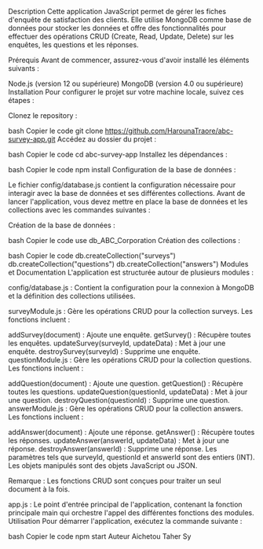  Description
  Cette application JavaScript permet de gérer les fiches d'enquête de satisfaction des clients. Elle utilise MongoDB comme base de données pour stocker les données et offre des fonctionnalités pour effectuer des opérations CRUD (Create, Read, Update, Delete) sur les enquêtes, les questions et les réponses.

  Prérequis
  Avant de commencer, assurez-vous d'avoir installé les éléments suivants :

  Node.js (version 12 ou supérieure)
  MongoDB (version 4.0 ou supérieure)
  Installation
  Pour configurer le projet sur votre machine locale, suivez ces étapes :

  Clonez le repository :

  bash
  Copier le code
  git clone https://github.com/HarounaTraore/abc-survey-app.git
  Accédez au dossier du projet :

  bash
  Copier le code
  cd abc-survey-app
  Installez les dépendances :

  bash
  Copier le code
  npm install
  Configuration de la base de données :

  Le fichier config/database.js contient la configuration nécessaire pour interagir avec la base de données et ses différentes collections. Avant de lancer l'application, vous devez mettre en place la base de données et les collections avec les commandes suivantes :

  Création de la base de données :

  bash
  Copier le code
  use db_ABC_Corporation
  Création des collections :

  bash
  Copier le code
  db.createCollection("surveys")
  db.createCollection("questions")
  db.createCollection("answers")
  Modules et Documentation
  L'application est structurée autour de plusieurs modules :

  config/database.js : Contient la configuration pour la connexion à MongoDB et la définition des collections utilisées.

  surveyModule.js : Gère les opérations CRUD pour la collection surveys. Les fonctions incluent :

  addSurvey(document) : Ajoute une enquête.
  getSurvey() : Récupère toutes les enquêtes.
  updateSurvey(surveyId, updateData) : Met à jour une enquête.
  destroySurvey(surveyId) : Supprime une enquête.
  questionModule.js : Gère les opérations CRUD pour la collection questions. Les fonctions incluent :

  addQuestion(document) : Ajoute une question.
  getQuestion() : Récupère toutes les questions.
  updateQuestion(questionId, updateData) : Met à jour une question.
  destroyQuestion(questionId) : Supprime une question.
  answerModule.js : Gère les opérations CRUD pour la collection answers. Les fonctions incluent :

  addAnswer(document) : Ajoute une réponse.
  getAnswer() : Récupère toutes les réponses.
  updateAnswer(answerId, updateData) : Met à jour une réponse.
  destroyAnswer(answerId) : Supprime une réponse.
  Les paramètres tels que surveyId, questionId et answerId sont des entiers (INT). Les objets manipulés sont des objets JavaScript ou JSON.

  Remarque : Les fonctions CRUD sont conçues pour traiter un seul document à la fois.

  app.js : Le point d'entrée principal de l'application, contenant la fonction principale main qui orchestre l'appel des différentes fonctions des modules.
  Utilisation
  Pour démarrer l'application, exécutez la commande suivante :

  bash
  Copier le code
  npm start
  Auteur
  Aichetou Taher Sy